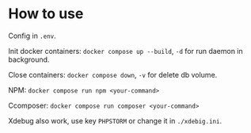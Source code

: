 # How to use

Config in ```.env```. 

Init docker containers: ```docker compose up --build```, ```-d``` for run daemon in background.

Close containers: ```docker compose down```, ```-v``` for delete db volume.

NPM: ```docker compose run npm <your-command>```

Ccomposer: ```docker compose run composer <your-command>```

Xdebug also work, use key ```PHPSTORM``` or change it in ```./xdebig.ini```.